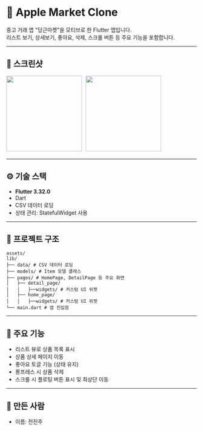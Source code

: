 # 🍎 Apple Market Clone

중고 거래 앱 "당근마켓"을 모티브로 한 Flutter 앱입니다.  
리스트 보기, 상세보기, 좋아요, 삭제, 스크롤 버튼 등 주요 기능을 포함합니다.

---

## 📸 스크린샷

<div style="display: flex; flex-wrap: nowrap; overflow-x: auto; gap: 10px; margin-bottom: 20px;">
  <img src="https://github.com/user-attachments/assets/f403238b-c22b-4a32-aa92-be9c785ac019" width="200" />
  <img src="https://github.com/user-attachments/assets/8a39cd43-f775-41e6-9253-b4c69e662839" width="200" />
</div>

---

## ⚙️ 기술 스택

- **Flutter 3.32.0**
- Dart
- CSV 데이터 로딩
- 상태 관리: StatefulWidget 사용

---

## 📁 프로젝트 구조
```
assets/
lib/
├── data/ # CSV 데이터 로딩
├── models/ # Item 모델 클래스
├── pages/ # HomePage, DetailPage 등 주요 화면
│   ├── detail_page/
│   │   ├──widgets/ # 커스텀 UI 위젯
│   ├── home_page/
│   │   ├──widgets/ # 커스텀 UI 위젯
└── main.dart # 앱 진입점
```
---

## 🧪 주요 기능

- 리스트 뷰로 상품 목록 표시
- 상품 상세 페이지 이동
- 좋아요 토글 기능 (상태 유지)
- 롱프레스 시 상품 삭제
- 스크롤 시 플로팅 버튼 표시 및 최상단 이동

---

## 🙌 만든 사람
- 이름: 전진주
